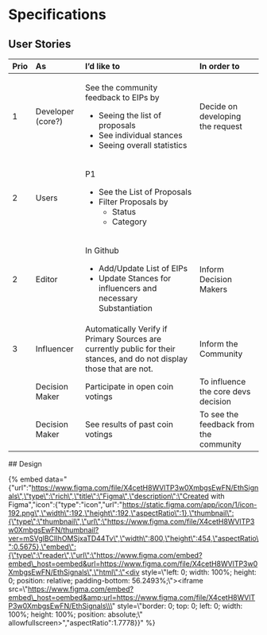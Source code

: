 # Specifications

## User Stories

<table>
  <thead>
    <tr>
      <th style="text-align:left"><b>Prio</b>
      </th>
      <th style="text-align:left"><b>As</b>
      </th>
      <th style="text-align:left"><b>I’d like to</b>
      </th>
      <th style="text-align:left"><b>In order to</b>
      </th>
    </tr>
  </thead>
  <tbody>
    <tr>
      <td style="text-align:left">1</td>
      <td style="text-align:left">Developer (core?)</td>
      <td style="text-align:left">
        <p>See the community feedback to EIPs by</p>
        <ul>
          <li>Seeing the list of proposals</li>
          <li>See individual stances</li>
          <li>Seeing overall statistics</li>
        </ul>
      </td>
      <td style="text-align:left">Decide on developing the request</td>
    </tr>
    <tr>
      <td style="text-align:left">2</td>
      <td style="text-align:left">Users</td>
      <td style="text-align:left">
        <p>P1</p>
        <ul>
          <li>See the List of Proposals</li>
          <li>Filter Proposals by
            <ul>
              <li>Status</li>
              <li>Category</li>
            </ul>
          </li>
        </ul>
      </td>
      <td style="text-align:left"></td>
    </tr>
    <tr>
      <td style="text-align:left">2</td>
      <td style="text-align:left">Editor</td>
      <td style="text-align:left">
        <p>In Github</p>
        <ul>
          <li>Add/Update List of EIPs</li>
          <li>Update Stances for influencers and necessary Substantiation</li>
        </ul>
      </td>
      <td style="text-align:left">Inform Decision Makers</td>
    </tr>
    <tr>
      <td style="text-align:left">3</td>
      <td style="text-align:left">Influencer</td>
      <td style="text-align:left">Automatically Verify if Primary Sources are currently public for their
        stances, and do not display those that are not.</td>
      <td style="text-align:left">Inform the Community</td>
    </tr>
    <tr>
      <td style="text-align:left"></td>
      <td style="text-align:left">Decision Maker</td>
      <td style="text-align:left">Participate in open coin votings</td>
      <td style="text-align:left">To influence the core devs decision</td>
    </tr>
    <tr>
      <td style="text-align:left"></td>
      <td style="text-align:left">Decision Maker</td>
      <td style="text-align:left">See results of past coin votings</td>
      <td style="text-align:left">To see the feedback from the community</td>
    </tr>
  </tbody>
</table>## Design

{% embed data="{\"url\":\"https://www.figma.com/file/X4cetH8WVlTP3w0XmbgsEwFN/EthSignals\",\"type\":\"rich\",\"title\":\"Figma\",\"description\":\"Created with Figma\",\"icon\":{\"type\":\"icon\",\"url\":\"https://static.figma.com/app/icon/1/icon-192.png\",\"width\":192,\"height\":192,\"aspectRatio\":1},\"thumbnail\":{\"type\":\"thumbnail\",\"url\":\"https://www.figma.com/file/X4cetH8WVlTP3w0XmbgsEwFN/thumbnail?ver=mSVglBCIIhOMSjxaTD44Tv\",\"width\":800,\"height\":454,\"aspectRatio\":0.5675},\"embed\":{\"type\":\"reader\",\"url\":\"https://www.figma.com/embed?embed\_host=oembed&url=https://www.figma.com/file/X4cetH8WVlTP3w0XmbgsEwFN/EthSignals\",\"html\":\"<div style=\\\"left: 0; width: 100%; height: 0; position: relative; padding-bottom: 56.2493%;\\\"><iframe src=\\\"https://www.figma.com/embed?embed\_host=oembed&amp;url=https://www.figma.com/file/X4cetH8WVlTP3w0XmbgsEwFN/EthSignals\\\" style=\\\"border: 0; top: 0; left: 0; width: 100%; height: 100%; position: absolute;\\\" allowfullscreen></iframe></div>\",\"aspectRatio\":1.7778}}" %}


